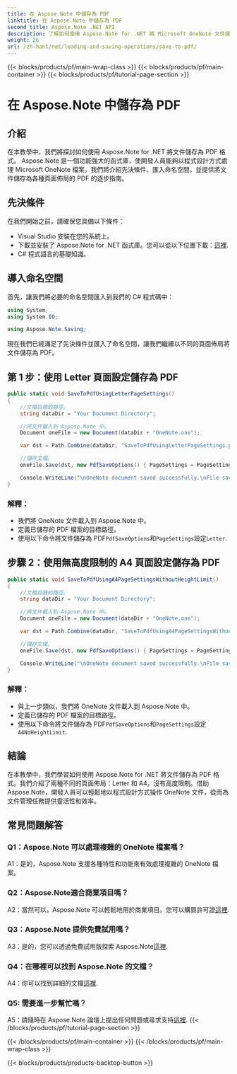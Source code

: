 ```yaml
---
title: 在 Aspose.Note 中儲存為 PDF
linktitle: 在 Aspose.Note 中儲存為 PDF
second_title: Aspose.Note .NET API
description: 了解如何使用 Aspose.Note for .NET 將 Microsoft OneNote 文件儲存為 PDF 格式。包含 Letter 和 A4 頁面佈局程式碼範例的逐步教學。
weight: 26
url: /zh-hant/net/loading-and-saving-operations/save-to-pdf/
---
```


{{< blocks/products/pf/main-wrap-class >}}
{{< blocks/products/pf/main-container >}}
{{< blocks/products/pf/tutorial-page-section >}}

# 在 Aspose.Note 中儲存為 PDF

## 介紹

在本教學中，我們將探討如何使用 Aspose.Note for .NET 將文件儲存為 PDF 格式。 Aspose.Note 是一個功能強大的函式庫，使開發人員能夠以程式設計方式處理 Microsoft OneNote 檔案。我們將介紹先決條件、匯入命名空間，並提供將文件儲存為各種頁面佈局的 PDF 的逐步指南。

## 先決條件

在我們開始之前，請確保您具備以下條件：

- Visual Studio 安裝在您的系統上。
- 下載並安裝了 Aspose.Note for .NET 函式庫。您可以從以下位置下載：[這裡](https://releases.aspose.com/note/net/).
- C# 程式語言的基礎知識。

## 導入命名空間

首先，讓我們將必要的命名空間匯入到我們的 C# 程式碼中：

```csharp
using System;
using System.IO;

using Aspose.Note.Saving;
```

現在我們已經滿足了先決條件並匯入了命名空間，讓我們繼續以不同的頁面佈局將文件儲存為 PDF。

## 第 1 步：使用 Letter 頁面設定儲存為 PDF


```csharp
public static void SaveToPdfUsingLetterPageSettings()
{
    //文檔目錄的路徑。
    string dataDir = "Your Document Directory";

    //將文件載入到 Aspose.Note 中。
    Document oneFile = new Document(dataDir + "OneNote.one");

    var dst = Path.Combine(dataDir, "SaveToPdfUsingLetterPageSettings.pdf");

    //儲存文檔。
    oneFile.Save(dst, new PdfSaveOptions() { PageSettings = PageSettings.Letter });

    Console.WriteLine("\nOneNote document saved successfully.\nFile saved at " + dst);
}
```

### 解釋：

- 我們將 OneNote 文件載入到 Aspose.Note 中。
- 定義已儲存的 PDF 檔案的目標路徑。
- 使用以下命令將文件儲存為 PDF`PdfSaveOptions`和`PageSettings`設定`Letter`.

## 步驟 2：使用無高度限制的 A4 頁面設定儲存為 PDF

```csharp
public static void SaveToPdfUsingA4PageSettingsWithoutHeightLimit()
{
    //文檔目錄的路徑。
    string dataDir = "Your Document Directory";

    //將文件載入到 Aspose.Note 中。
    Document oneFile = new Document(dataDir + "OneNote.one");

    var dst = Path.Combine(dataDir, "SaveToPdfUsingA4PageSettingsWithoutHeightLimit.pdf");

    //儲存文檔。
    oneFile.Save(dst, new PdfSaveOptions() { PageSettings = PageSettings.A4NoHeightLimit });

    Console.WriteLine("\nOneNote document saved successfully.\nFile saved at " + dst);
}
```

### 解釋：

- 與上一步類似，我們將 OneNote 文件載入到 Aspose.Note 中。
- 定義已儲存的 PDF 檔案的目標路徑。
- 使用以下命令將文件儲存為 PDF`PdfSaveOptions`和`PageSettings`設定`A4NoHeightLimit`.

## 結論

在本教學中，我們學習如何使用 Aspose.Note for .NET 將文件儲存為 PDF 格式。我們介紹了兩種不同的頁面佈局：Letter 和 A4，沒有高度限制。借助 Aspose.Note，開發人員可以輕鬆地以程式設計方式操作 OneNote 文件，從而為文件管理任務提供靈活性和效率。

## 常見問題解答

### Q1：Aspose.Note 可以處理複雜的 OneNote 檔案嗎？

A1：是的，Aspose.Note 支援各種特性和功能來有效處理複雜的 OneNote 檔案。

### Q2：Aspose.Note適合商業項目嗎？

 A2：當然可以，Aspose.Note 可以輕鬆地用於商業項目。您可以購買許可證[這裡](https://purchase.aspose.com/buy).

### Q3：Aspose.Note 提供免費試用嗎？

A3：是的，您可以透過免費試用版探索 Aspose.Note[這裡](https://releases.aspose.com/).

### Q4：在哪裡可以找到 Aspose.Note 的文檔？

 A4：你可以找到詳細的文檔[這裡](https://reference.aspose.com/note/net/).

### Q5: 需要進一步幫忙嗎？

 A5：請隨時在 Aspose.Note 論壇上提出任何問題或尋求支持[這裡](https://forum.aspose.com/c/note/28).
{{< /blocks/products/pf/tutorial-page-section >}}

{{< /blocks/products/pf/main-container >}}
{{< /blocks/products/pf/main-wrap-class >}}

{{< blocks/products/products-backtop-button >}}
